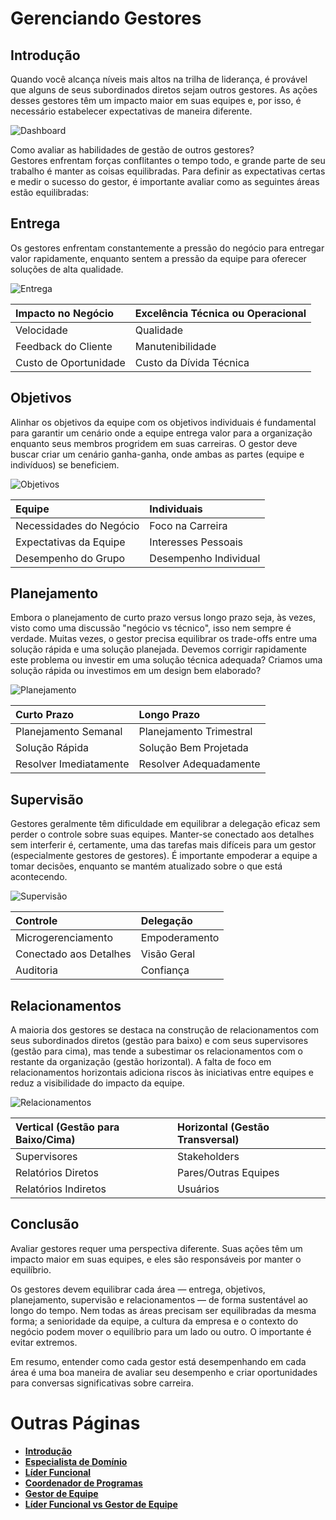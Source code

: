 # Gerenciando Gestores

## Introdução

Quando você alcança níveis mais altos na trilha de liderança, é provável que alguns de seus subordinados diretos sejam outros gestores. As ações desses gestores têm um impacto maior em suas equipes e, por isso, é necessário estabelecer expectativas de maneira diferente.

<picture>
  <img alt="Dashboard" src="charts/dashboard.png">
</picture>

Como avaliar as habilidades de gestão de outros gestores?  
Gestores enfrentam forças conflitantes o tempo todo, e grande parte de seu trabalho é manter as coisas equilibradas. Para definir as expectativas certas e medir o sucesso do gestor, é importante avaliar como as seguintes áreas estão equilibradas:

## Entrega

Os gestores enfrentam constantemente a pressão do negócio para entregar valor rapidamente, enquanto sentem a pressão da equipe para oferecer soluções de alta qualidade.

![Entrega](charts/dashboard-delivery.png)

| Impacto no Negócio    | Excelência Técnica ou Operacional |
| :-------------------- | :-------------------------------- |
| Velocidade            | Qualidade                         |
| Feedback do Cliente   | Manutenibilidade                  |
| Custo de Oportunidade | Custo da Dívida Técnica           |

## Objetivos

Alinhar os objetivos da equipe com os objetivos individuais é fundamental para garantir um cenário onde a equipe entrega valor para a organização enquanto seus membros progridem em suas carreiras. O gestor deve buscar criar um cenário ganha-ganha, onde ambas as partes (equipe e indivíduos) se beneficiem.

![Objetivos](charts/dashboard-goals.png)

| Equipe                  | Individuais           |
| :---------------------- | :-------------------- |
| Necessidades do Negócio | Foco na Carreira      |
| Expectativas da Equipe  | Interesses Pessoais   |
| Desempenho do Grupo     | Desempenho Individual |

## Planejamento

Embora o planejamento de curto prazo versus longo prazo seja, às vezes, visto como uma discussão "negócio vs técnico", isso nem sempre é verdade. Muitas vezes, o gestor precisa equilibrar os trade-offs entre uma solução rápida e uma solução planejada. Devemos corrigir rapidamente este problema ou investir em uma solução técnica adequada? Criamos uma solução rápida ou investimos em um design bem elaborado?

![Planejamento](charts/dashboard-planning.png)

| Curto Prazo            | Longo Prazo             |
| :--------------------- | :---------------------- |
| Planejamento Semanal   | Planejamento Trimestral |
| Solução Rápida         | Solução Bem Projetada   |
| Resolver Imediatamente | Resolver Adequadamente  |

## Supervisão

Gestores geralmente têm dificuldade em equilibrar a delegação eficaz sem perder o controle sobre suas equipes. Manter-se conectado aos detalhes sem interferir é, certamente, uma das tarefas mais difíceis para um gestor (especialmente gestores de gestores). É importante empoderar a equipe a tomar decisões, enquanto se mantém atualizado sobre o que está acontecendo.

![Supervisão](charts/dashboard-oversight.png)

| Controle               | Delegação     |
| :--------------------- | :------------ |
| Microgerenciamento     | Empoderamento |
| Conectado aos Detalhes | Visão Geral   |
| Auditoria              | Confiança     |

## Relacionamentos

A maioria dos gestores se destaca na construção de relacionamentos com seus subordinados diretos (gestão para baixo) e com seus supervisores (gestão para cima), mas tende a subestimar os relacionamentos com o restante da organização (gestão horizontal). A falta de foco em relacionamentos horizontais adiciona riscos às iniciativas entre equipes e reduz a visibilidade do impacto da equipe.

![Relacionamentos](charts/dashboard-relationships.png)

| Vertical (Gestão para Baixo/Cima) | Horizontal (Gestão Transversal) |
| :-------------------------------- | :------------------------------ |
| Supervisores                      | Stakeholders                    |
| Relatórios Diretos                | Pares/Outras Equipes            |
| Relatórios Indiretos              | Usuários                        |

## Conclusão

Avaliar gestores requer uma perspectiva diferente. Suas ações têm um impacto maior em suas equipes, e eles são responsáveis por manter o equilíbrio.

Os gestores devem equilibrar cada área — entrega, objetivos, planejamento, supervisão e relacionamentos — de forma sustentável ao longo do tempo. Nem todas as áreas precisam ser equilibradas da mesma forma; a senioridade da equipe, a cultura da empresa e o contexto do negócio podem mover o equilíbrio para um lado ou outro. O importante é evitar extremos.

Em resumo, entender como cada gestor está desempenhando em cada área é uma boa maneira de avaliar seu desempenho e criar oportunidades para conversas significativas sobre carreira.

# Outras Páginas

- [**Introdução**](README.md)
- [**Especialista de Domínio**](Specialist.md)
- [**Líder Funcional**](FunctionalLead.md)
- [**Coordenador de Programas**](ProgramCoordinator.md)
- [**Gestor de Equipe**](TeamManager.md)
- [**Líder Funcional vs Gestor de Equipe**](FunctionalLead-TeamManager.md)
